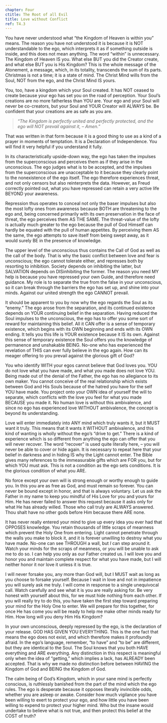 ```yaml
---
chapter: Four
ctitle: The Root of all Evil
title: Love without Conflict
ref: T4.3
---
```


You have never understood what “the Kingdom of Heaven is within you”
means. The reason you have not understood it is because it is NOT
understandable to the ego, which interprets it as if something outside
is inside, and this does not mean anything. The word “within” is
unnecessary. The Kingdom of Heaven IS you. What else BUT you did the
Creator create, and what else BUT you is His Kingdom? This is the whole
message of the Atonement, a message, which, in its totality, transcends
the sum of its parts. Christmas is not a time; it is a state of mind.
The Christ Mind wills from the Soul, NOT from the ego, and the Christ
Mind IS yours.

You, too, have a kingdom which your Soul created. It has NOT ceased to
create because your ego has set you on the road of perception. Your
Soul’s creations are no more fatherless than YOU are. Your ego and your
Soul will never be co-creators, but your Soul and YOUR Creator will
ALWAYS be. Be confident that your creations are as safe as you are.

> *“The Kingdom is perfectly united and perfectly protected, and the ego
> will NOT prevail against it, – Amen.”*

That was written in that form because it is a good thing to use as a
kind of a prayer in moments of temptation. It is a Declaration of
Independence. You will find it very helpful if you understand it fully.

In its characteristically upside-down way, the ego has taken the
impulses from the superconscious and perceives them as if they arise in
the unconscious. The ego judges what is to be accepted, and the impulses
from the superconscious are unacceptable to it because they clearly
point to the nonexistence of the ego itself. The ego therefore
experiences threat, and not only censors but also reinterprets the data.
However, as Freud correctly pointed out, what you have repressed can
retain a very active life BEYOND your awareness.

Repression thus operates to conceal not only the baser impulses but also
the most lofty ones from awareness because BOTH are threatening to the
ego and, being concerned primarily with its own preservation in the face
of threat, the ego perceives them AS THE SAME. The threat-value of the
lofty is actually much greater to the ego because the pull of God
Himself can hardly be equated with the pull of human appetites. By
perceiving them AS the same, the ego attempts to save itself from being
swept away, as it would surely BE in the presence of knowledge.

The upper level of the unconscious thus contains the Call of God as well
as the call of the body. That is why the basic conflict between love and
fear is unconscious; the ego cannot tolerate either, and represses both
by resorting to inhibition. Society depends on inhibiting the latter,
but SALVATION depends on DISinhibiting the former. The reason you need
MY help is because you have repressed your own Guide, and therefore need
guidance. My role is to separate the true from the false in your
unconscious, so it can break through the barriers the ego has set up,
and shine into your minds. Against our united strength the ego CANNOT
prevail.

It should be apparent to you by now why the ego regards the Soul as its
“enemy.” The ego arose from the separation, and its continued existence
depends on YOUR continuing belief in the separation. Having reduced the
Soul impulses to the unconscious, the ego has to offer you some sort of
reward for maintaining this belief. All it CAN offer is a sense of
temporary existence, which begins with its OWN beginning and ends with
its OWN ending. It tells you this life is YOUR existence because it IS
its own. Against this sense of temporary existence the Soul offers you
the knowledge of permanence and unshakable BEING. No-one who has
experienced the revelation of THIS can ever fully believe in the ego
again. How can its meager offering to you prevail against the glorious
gift of God?

You who identify WITH your egos cannot believe that God loves you. YOU
do not love what you have made, and what you made does not love YOU.
Being made out of the denial of the
Father, the ego has no allegiance to its own maker. You cannot conceive
of the real relationship which exists between God and His Souls because
of the hatred you have for the self YOU have made. You project onto your
OWN idea of yourself the will to separate, which conflicts with the love
you feel for what you made BECAUSE you made it. No human love is without
this ambivalence, and since no ego has experienced love WITHOUT
ambivalence, the concept is beyond its understanding.

Love will enter immediately into ANY mind which truly wants it, but it
MUST want it truly. This means that it wants it WITHOUT ambivalence, and
this kind of wanting is wholly without the ego’s “drive to get.” There
is a kind of experience which is so different from anything the ego can
offer that you will never recover. The word “recover” is used quite
literally here, – you will never be able to cover or hide again. It is
necessary to repeat here that your belief in darkness and in hiding IS
why the Light cannot enter. The Bible gives many references to the
immeasurable gifts which are FOR you, but for which YOU must ask. This
is not a condition as the ego sets conditions. It is the glorious
condition of what you ARE.

No force except your own will is strong enough or worthy enough to guide
you. In this you are as free as God, and must remain so forever. You can
never be bound except in honor, and that is always voluntary. Let us ask
the Father in my name to keep you mindful of His Love for you and yours
for Him. He has never failed to answer this request because it asks only
for what He has already willed. Those who call truly are ALWAYS
answered. Thou shalt have no other gods before Him because there ARE
none.

It has never really entered your mind to give up every idea you ever had
that OPPOSES knowledge. You retain thousands of little scraps of
meanness which prevent the Holy One from entering. Light cannot
penetrate through the walls you make to block it, and it is forever
unwilling to destroy what you have made. No-one can see THROUGH a wall,
but *I* can step around it. Watch your minds for the scraps of meanness,
or you will be unable to ask me to do so. I can help you only as our
Father created us. I will love you and honor you and maintain complete
respect for what you have made, but I will neither honor it nor love it
unless it is true.

I will never forsake you, any more than God will, but I MUST wait as
long as you choose to forsake yourself. Because I wait in love and not
in impatience you will surely ask me truly. I will come in response to a
single unequivocal call. Watch carefully and see what it is you are
really asking for. Be very honest with yourself about this, for we must
hide nothing from each other. If you will really try to do this, you
have taken the first step toward preparing your mind for the Holy One to
enter. We will prepare for this together, for once He has come you will
be ready to help me make other minds ready for Him. How long will you
deny Him His Kingdom?

In your own unconscious, deeply repressed by the ego, is the declaration
of your release. GOD HAS GIVEN YOU EVERYTHING. This is the one fact that
means the ego does not exist, and which therefore makes it profoundly
afraid. In the ego’s language, remember, “to have” and “to be” are
different, but they are identical to the Soul. The Soul knows that you
both HAVE everything and ARE everything. Any distinction in this respect
is meaningful only when the idea of “getting,” which implies a lack, has
ALREADY been accepted. That is why we made no distinction before between
HAVING the Kingdom of God and BEING the Kingdom of God.

The calm being of God’s Kingdom, which in your sane mind is perfectly
conscious, is ruthlessly banished from the part of the mind which the
ego rules. The ego is desperate because it opposes literally invincible
odds, whether you are asleep or awake. Consider how much vigilance you
have been willing to exert to protect your ego, and how little you have
been willing to expend to protect your higher mind. Who but the insane
would undertake to believe what is not true, and then protect this
belief at the COST of truth?

